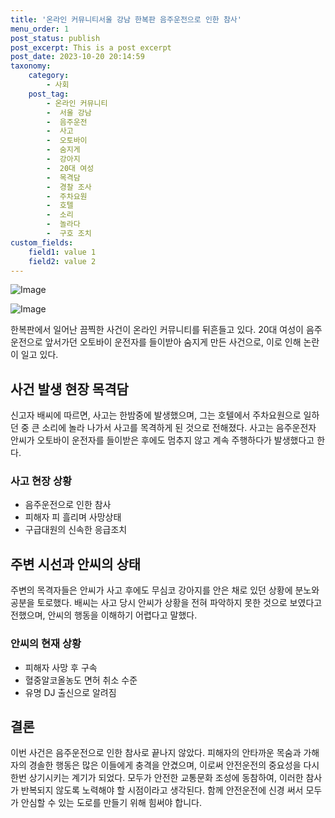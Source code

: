 ```yaml
---
title: '온라인 커뮤니티서울 강남 한복판 음주운전으로 인한 참사'
menu_order: 1
post_status: publish
post_excerpt: This is a post excerpt
post_date: 2023-10-20 20:14:59
taxonomy:
    category:
        - 사회
    post_tag:
        - 온라인 커뮤니티
        -  서울 강남
        -  음주운전
        -  사고
        -  오토바이
        -  숨지게
        -  강아지
        -  20대 여성
        -  목격담
        -  경찰 조사
        -  주차요원
        -  호텔
        -  소리
        -  놀라다
        -  구호 조치
custom_fields:
    field1: value 1
    field2: value 2
---
```


![Image](https://imgnews.pstatic.net/image/008/2024/02/06/0004995800_001_20240206162301024.jpg?type=w647)

![Image](https://imgnews.pstatic.net/image/008/2024/02/06/0004995800_002_20240206162301067.jpg?type=w647)


한복판에서 일어난 끔찍한 사건이 온라인 커뮤니티를 뒤흔들고 있다. 20대 여성이 음주운전으로 앞서가던 오토바이 운전자를 들이받아 숨지게 만든 사건으로, 이로 인해 논란이 일고 있다. 

## 사건 발생 현장 목격담

신고자 배씨에 따르면, 사고는 한밤중에 발생했으며, 그는 호텔에서 주차요원으로 일하던 중 큰 소리에 놀라 나가서 사고를 목격하게 된 것으로 전해졌다. 사고는 음주운전자 안씨가 오토바이 운전자를 들이받은 후에도 멈추지 않고 계속 주행하다가 발생했다고 한다.

### 사고 현장 상황

- 음주운전으로 인한 참사
- 피해자 피 흘리며 사망상태
- 구급대원의 신속한 응급조치

## 주변 시선과 안씨의 상태

주변의 목격자들은 안씨가 사고 후에도 무심코 강아지를 안은 채로 있던 상황에 분노와 공분을 토로했다. 배씨는 사고 당시 안씨가 상황을 전혀 파악하지 못한 것으로 보였다고 전했으며, 안씨의 행동을 이해하기 어렵다고 말했다.

### 안씨의 현재 상황

- 피해자 사망 후 구속
- 혈중알코올농도 면허 취소 수준
- 유명 DJ 출신으로 알려짐

## 결론

이번 사건은 음주운전으로 인한 참사로 끝나지 않았다. 피해자의 안타까운 목숨과 가해자의 경솔한 행동은 많은 이들에게 충격을 안겼으며, 이로써 안전운전의 중요성을 다시 한번 상기시키는 계기가 되었다. 모두가 안전한 교통문화 조성에 동참하여, 이러한 참사가 반복되지 않도록 노력해야 할 시점이라고 생각된다. 함께 안전운전에 신경 써서 모두가 안심할 수 있는 도로를 만들기 위해 힘써야 합니다.
